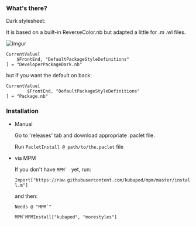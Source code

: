 ### What's there?

Dark stylesheet:

It is based on a built-in ReverseColor.nb but adapted a little for .m .wl files. 


![Imgur](http://i.imgur.com/tJLjerWm.png)



    CurrentValue[
        $FrontEnd, "DefaultPackageStyleDefinitions"
    ] = "DeveloperPackageDark.nb"

but if you want the default on back:

    CurrentValue[
            $FrontEnd, "DefaultPackageStyleDefinitions"
    ] = "Package.nb"

### Installation

- Manual

  Go to 'releases' tab and download appropriate .paclet file.
   
  Run `PacletInstall @ path/to/the.paclet` file
  
- via MPM
  
  If you don't have ``MPM` `` yet, run:
  
  `Import["https://raw.githubusercontent.com/kubapod/mpm/master/install.m"]`
  
  and then:
  
  ``Needs @ "MPM`"``
   
  ``MPM`MPMInstall["kubapod", "morestyles"]``
 
